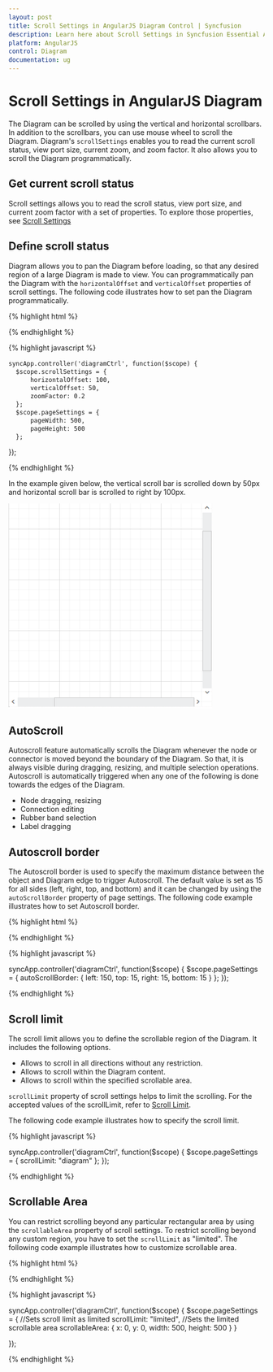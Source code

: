 ```yaml
---
layout: post
title: Scroll Settings in AngularJS Diagram Control | Syncfusion
description: Learn here about Scroll Settings in Syncfusion Essential AngularJS Diagram Control, its elements, and more.
platform: AngularJS
control: Diagram
documentation: ug
---
```


# Scroll Settings in AngularJS Diagram
The Diagram can be scrolled by using the vertical and horizontal scrollbars. In addition to the scrollbars, you can use mouse wheel to scroll the Diagram. 
Diagram's `scrollSettings` enables you to read the current scroll status, view port size, current zoom, and zoom factor. It also allows you to scroll the Diagram programmatically. 

## Get current scroll status

Scroll settings allows you to read the scroll status, view port size, and current zoom factor with a set of properties. To explore those properties, see [Scroll Settings](/api/js/ejdiagram#members:scrollsettings "Scroll Settings")

## Define scroll status
Diagram allows you to pan the Diagram before loading, so that any desired region of a large Diagram is made to view. You can programmatically pan the Diagram with the `horizontalOffset` and `verticalOffset` properties of scroll settings. The following code illustrates how to set pan the Diagram programmatically.

{% highlight html %}

<div ng-controller="diagramCtrl">
    <ej-diagram id="diagram" e-height="600px" e-width="100%" e-scrollSettings="scrollSettings" e-pageSettings="pageSettings">
    </ej-diagram>
</div>

  {% endhighlight %}

{% highlight javascript %}

    syncApp.controller('diagramCtrl', function($scope) {
      $scope.scrollSettings = {
          horizontalOffset: 100,
          verticalOffset: 50,
          zoomFactor: 0.2
      };
      $scope.pageSettings = {
          pageWidth: 500,
          pageHeight: 500
      };
  });

{% endhighlight %}

In the example given below, the vertical scroll bar is scrolled down by 50px and horizontal scroll bar is scrolled to right by 100px. 

![angularjs Diagram AutoScroll](Scroll-Settings_images/Scroll-Settings_img1.png)

## AutoScroll 

Autoscroll feature automatically scrolls the Diagram whenever the node or connector is moved beyond the boundary of the Diagram. So that, it is always visible during dragging, resizing, and multiple selection operations. Autoscroll is automatically triggered when any one of the following is done towards the edges of the Diagram.

* Node dragging, resizing 
* Connection editing
* Rubber band selection
* Label dragging

## Autoscroll border

The Autoscroll border is used to specify the maximum distance between the object and Diagram edge to trigger Autoscroll. The default value is set as 15 for all sides (left, right, top, and bottom) and it can be changed by using the `autoScrollBorder` property of page settings. The following code example illustrates how to set Autoscroll border. 

{% highlight html %}

<div ng-controller="diagramCtrl">
    <ej-diagram id="diagram" e-height="600px" e-width="100%" e-pagesettings="pageSettings" pagesettings-autoscrollborder="pageSettings.autoScrollBorder">
    </ej-diagram>
</div>

  {% endhighlight %}

{% highlight javascript %}

syncApp.controller('diagramCtrl', function($scope) {
    $scope.pageSettings = {
        autoScrollBorder: {
            left: 150,
            top: 15,
            right: 15,
            bottom: 15
        }
    };
});

{% endhighlight %}

## Scroll limit

The scroll limit allows you to define the scrollable region of the Diagram. It includes the following options.

* Allows to scroll in all directions without any restriction.
* Allows to scroll within the Diagram content.
* Allows to scroll within the specified scrollable area.

`scrollLimit` property of scroll settings helps to limit the scrolling. For the accepted values of the scrollLimit, refer to [Scroll Limit](/api/js/ejdiagram#scroll-limit "Scroll Limit").

The following code example illustrates how to specify the scroll limit.

{% highlight javascript %}

syncApp.controller('diagramCtrl', function($scope) {
    $scope.pageSettings = {
        scrollLimit: "diagram"
    };
});

{% endhighlight %}

## Scrollable Area

You can restrict scrolling beyond any particular rectangular area by using the `scrollableArea` property of scroll settings. To restrict scrolling beyond any custom region, you have to set the `scrollLimit` as "limited". The following code example illustrates how to customize scrollable area.

{% highlight html %}

<div ng-controller="diagramCtrl">
    <ej-diagram id="diagram" e-height="600px" e-width="100%" e-pagesettings="pageSettings" pagesettings-scrollablearea="pageSettings.scrollableArea" pagesettings-scrolllimit="pageSettings.scrollLimit">
    </ej-diagram>
</div>

{% endhighlight %}

{% highlight javascript %}

syncApp.controller('diagramCtrl', function($scope) {
    $scope.pageSettings = {
        //Sets scroll limit as limited
        scrollLimit: "limited",
        //Sets the limited scrollable area
        scrollableArea: {
            x: 0,
            y: 0,
            width: 500,
            height: 500
        }
    }

});

{% endhighlight %}
